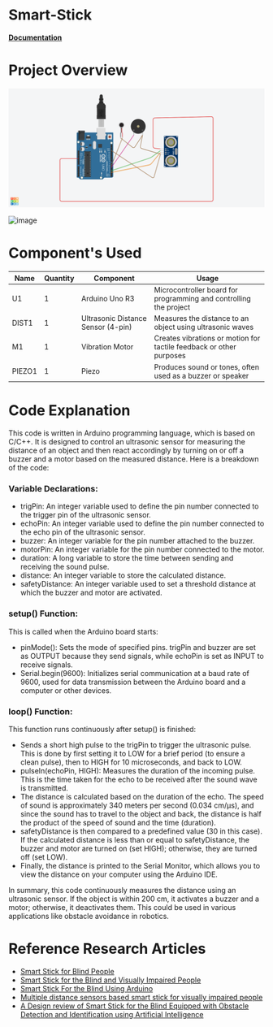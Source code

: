 # Smart-Stick
[**Documentation**](https://docs.google.com/document/d/12w1c4cRsSJCyFbMJEvaP4DbLqH0vjTlH6sluh3fQ2tE/edit?usp=sharing)

# Project Overview
<img src="https://github.com/geeky-auro/Smart-Stick/blob/main/Blind%20Stick.png" alt="Blind Stick Simulation">

![image](https://github.com/geeky-auro/Smart-Stick/assets/83534307/2fd5de74-45ff-4eb8-98da-9bb83e1a1073)


# Component's Used
| Name | Quantity | Component | Usage |
| --- | --- | --- | --- |
| U1 | 1 | Arduino Uno R3 | Microcontroller board for programming and controlling the project |
| DIST1 | 1 | Ultrasonic Distance Sensor (4-pin) | Measures the distance to an object using ultrasonic waves |
| M1 | 1 | Vibration Motor | Creates vibrations or motion for tactile feedback or other purposes |
| PIEZO1 | 1 | Piezo | Produces sound or tones, often used as a buzzer or speaker |

# Code Explanation
This code is written in Arduino programming language, which is based on C/C++. It is designed to control an ultrasonic sensor for measuring the distance of an object and then react accordingly by turning on or off a buzzer and a motor based on the measured distance. Here is a breakdown of the code:

### Variable Declarations:
- trigPin: An integer variable used to define the pin number connected to the trigger pin of the ultrasonic sensor.
- echoPin: An integer variable used to define the pin number connected to the echo pin of the ultrasonic sensor.
- buzzer: An integer variable for the pin number attached to the buzzer.
- motorPin: An integer variable for the pin number connected to the motor.
- duration: A long variable to store the time between sending and receiving the sound pulse.
- distance: An integer variable to store the calculated distance.
- safetyDistance: An integer variable used to set a threshold distance at which the buzzer and motor are activated.

### setup() Function:
This is called when the Arduino board starts:
- pinMode(): Sets the mode of specified pins. trigPin and buzzer are set as OUTPUT because they send signals, while echoPin is set as INPUT to receive signals.
- Serial.begin(9600): Initializes serial communication at a baud rate of 9600, used for data transmission between the Arduino board and a computer or other devices.

### loop() Function:
This function runs continuously after setup() is finished:
- Sends a short high pulse to the trigPin to trigger the ultrasonic pulse. This is done by first setting it to LOW for a brief period (to ensure a clean pulse), then to HIGH for 10 microseconds, and back to LOW.
- pulseIn(echoPin, HIGH): Measures the duration of the incoming pulse. This is the time taken for the echo to be received after the sound wave is transmitted.
- The distance is calculated based on the duration of the echo. The speed of sound is approximately 340 meters per second (0.034 cm/µs), and since the sound has to travel to the object and back, the distance is half the product of the speed of sound and the time (duration).
- safetyDistance is then compared to a predefined value (30 in this case). If the calculated distance is less than or equal to safetyDistance, the buzzer and motor are turned on (set HIGH); otherwise, they are turned off (set LOW).
- Finally, the distance is printed to the Serial Monitor, which allows you to view the distance on your computer using the Arduino IDE.

In summary, this code continuously measures the distance using an ultrasonic sensor. If the object is within 200 cm, it activates a buzzer and a motor; otherwise, it deactivates them. This could be used in various applications like obstacle avoidance in robotics.

# Reference Research Articles
- [Smart Stick for Blind People](https://ieeexplore.ieee.org/abstract/document/9074374)
- [Smart Stick for the Blind and Visually Impaired People](https://ieeexplore.ieee.org/abstract/document/8473344) 
- [Smart Stick For the Blind Using Arduino](https://iopscience.iop.org/article/10.1088/1742-6596/1569/3/032088/meta) 
- [Multiple distance sensors based smart stick for visually impaired people](https://ieeexplore.ieee.org/abstract/document/7868407)
- [A Design review of Smart Stick for the Blind Equipped with Obstacle Detection and Identification using Artificial Intelligence](https://www.researchgate.net/profile/Balu-N-Ilag/publication/332379082_A_Design_review_of_Smart_Stick_for_the_Blind_Equipped_with_Obstacle_Detection_and_Identification_using_Artificial_Intelligence/links/5ceeb62d4585153c3da52dbc/A-Design-review-of-Smart-Stick-for-the-Blind-Equipped-with-Obstacle-Detection-and-Identification-using-Artificial-Intelligence.pdf)
